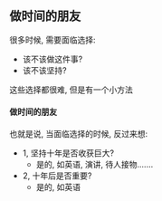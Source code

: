 ## 做时间的朋友

很多时候, 需要面临选择:

- 该不该做这件事?
- 该不该坚持?

这些选择都很难, 但是有一个小方法

#### 做时间的朋友

也就是说, 当面临选择的时候, 反过来想:

- 1, 坚持十年是否收获巨大?
    - 是的, 如英语, 演讲, 待人接物.......
- 2,  十年后是否重要?
    - 是的, 如英语